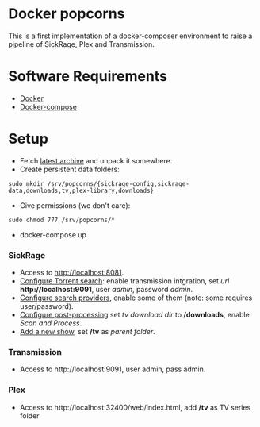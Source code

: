# Docker popcorns

This is a first implementation of a docker-composer environment to raise a pipeline of SickRage, Plex and Transmission.

# Software Requirements

* [Docker](https://docs.docker.com/installation/#installation)
* [Docker-compose](https://docs.docker.com/compose/)

# Setup

* Fetch [latest archive](https://github.com/gionn/docker-popcorns/archive/master.zip) and unpack it somewhere.
* Create persistent data folders:
```
sudo mkdir /srv/popcorns/{sickrage-config,sickrage-data,downloads,tv,plex-library,downloads}
```

* Give permissions (we don't care):
```
sudo chmod 777 /srv/popcorns/*
```

* docker-compose up

### SickRage

* Access to [http://localhost:8081](http://localhost:8081).
* [Configure Torrent search](http://localhost:8081/config/search/): enable transmission intgration, set *url* **http://localhost:9091**, user *admin*, password *admin*.
* [Configure search providers](http://localhost:8081/config/providers), enable some of them (note: some requires user/password).
* [Configure post-processing](http://localhost:8081/config/postProcessing/) set *tv download dir* to **/downloads**, enable *Scan and Process*.
* [Add a new show](http://localhost:8081/home/addShows/newShow/), set **/tv** as *parent folder*.

### Transmission

* Access to http://localhost:9091, user admin, pass admin.

### Plex

* Access to http://localhost:32400/web/index.html, add **/tv** as TV series folder
